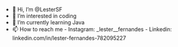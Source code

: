 - 👋 Hi, I’m @LesterSF
- 👀 I’m interested in coding
- 🌱 I’m currently learning Java
- 📫 How to reach me - Instagram: _lester__fernandes
                      - Linkedin: linkedin.com/in/lester-fernandes-782095227

<!---
LesterSF/LesterSF is a ✨ special ✨ repository because its `README.md` (this file) appears on your GitHub profile.
You can click the Preview link to take a look at your changes.
--->
